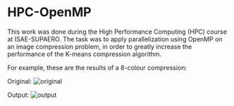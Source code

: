 # HPC-OpenMP

This work was done during the High Performance Computing (HPC) course at ISAE-SUPAERO.
The task was to apply parallelization using OpenMP on an image compression problem, in order to greatly increase the performance of the K-means compression algorithm.

For example, these are the results of a 8-colour compression:

Original:
![original](https://github.com/accoumar12/HPC-OpenMP/assets/128476349/4dea1af5-3f2c-4d9c-985f-1ec16f580422)

Output:
![output](https://github.com/accoumar12/HPC-OpenMP/assets/128476349/a82dfe61-0312-48aa-9071-06b9e37103bf)

